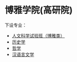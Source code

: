 # 博雅学院(高研院)
下设专业：  

- [人文科学试验班（博雅类）](人文科学试验班（博雅类）.md)  
- [历史学](历史学.md)  
- [哲学](哲学.md)  
- [汉语言文学](汉语言文学.md)  